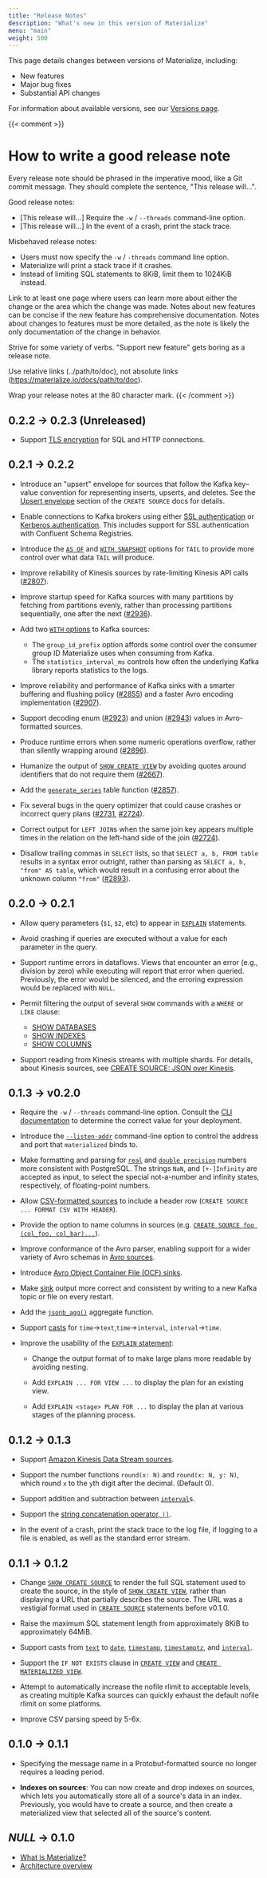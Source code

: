 ```yaml
---
title: "Release Notes"
description: "What's new in this version of Materialize"
menu: "main"
weight: 500
---
```


This page details changes between versions of Materialize, including:

- New features
- Major bug fixes
- Substantial API changes

For information about available versions, see our [Versions page](../versions).

{{< comment >}}
# How to write a good release note

Every release note should be phrased in the imperative mood, like a Git
commit message. They should complete the sentence, "This release will...".

Good release notes:

  - [This release will...] Require the `-w` / `--threads` command-line option.
  - [This release will...] In the event of a crash, print the stack trace.

Misbehaved release notes:

  - Users must now specify the `-w` / `-threads` command line option.
  - Materialize will print a stack trace if it crashes.
  - Instead of limiting SQL statements to 8KiB, limit them to 1024KiB instead.

Link to at least one page where users can learn more about either the change or
the area which the change was made. Notes about new features can be concise if
the new feature has comprehensive documentation. Notes about changes to features
must be more detailed, as the note is likely the only documentation of the
change in behavior.

Strive for some variety of verbs. "Support new feature" gets boring as a release
note.

Use relative links (../path/to/doc), not absolute links
(https://materialize.io/docs/path/to/doc).

Wrap your release notes at the 80 character mark.
{{< /comment >}}

<span id="0.2.3"></span>
## 0.2.2 &rarr; 0.2.3 (Unreleased)

- Support [TLS encryption](../cli/#tls-encryption) for SQL and HTTP connections.

<span id="0.2.2"></span>
## 0.2.1 &rarr; 0.2.2

- Introduce an "upsert" envelope for sources that follow the Kafka key–value
  convention for representing inserts, upserts, and deletes. See the [Upsert
  envelope](../sql/create-source/avro-kafka/#upsert-envelope-details) section of
  the `CREATE SOURCE` docs for details.

- Enable connections to Kafka brokers using either
  [SSL authentication](../sql/create-source/avro-kafka/#ssl-encrypted-kafka-details)
  or [Kerberos authentication](../sql/create-source/avro-kafka/#kerberized-kafka-details). This includes support for SSL authentication with
  Confluent Schema Registries.

- Introduce the [`AS OF`](../sql/tail/#as-of) and
  [`WITH SNAPSHOT`](../sql/tail/#with-snapshot) options for `TAIL` to provide
  more control over what data `TAIL` will produce.

- Improve reliability of Kinesis sources by rate-limiting Kinesis API calls
  ([#2807]).

- Improve startup speed for Kafka sources with many partitions by fetching from
  partitions evenly, rather than processing partitions sequentially, one after
  the next ([#2936]).

- Add two [`WITH` options](../sql/create-source/avro-kafka/#with-options)
  to Kafka sources:
  - The `group_id_prefix` option affords some control over the consumer group
    ID Materialize uses when consuming from Kafka.
  - The `statistics_interval_ms` controls how often the underlying Kafka library
    reports statistics to the logs.

- Improve reliability and performance of Kafka sinks with a smarter buffering
  and flushing policy ([#2855]) and a faster Avro encoding implementation
  ([#2907]).

- Support decoding enum ([#2923]) and union ([#2943]) values in Avro-formatted
  sources.

- Produce runtime errors when some numeric operations overflow, rather than
  silently wrapping around ([#2896]).

- Humanize the output of [`SHOW CREATE VIEW`] by avoiding quotes around
  identifiers that do not require them ([#2667]).

- Add the [`generate_series`](../sql/functions/#table) table function ([#2857]).

- Fix several bugs in the query optimizer that could cause crashes or incorrect
  query plans ([#2731], [#2724]).

- Correct output for `LEFT JOIN`s when the same join key appears multiple times
  in the relation on the left-hand side of the join ([#2724]).

- Disallow trailing commas in `SELECT` lists, so that `SELECT a, b, FROM table`
  results in a syntax error outright, rather than parsing as
  `SELECT a, b, "from" AS table`, which would result in a confusing error about
  the unknown column `"from"` ([#2893]).

[#2590]: https://github.com/MaterializeInc/materialize/pull/2590
[#2667]: https://github.com/MaterializeInc/materialize/pull/2667
[#2724]: https://github.com/MaterializeInc/materialize/issues/2724
[#2727]: https://github.com/MaterializeInc/materialize/pull/2727
[#2731]: https://github.com/MaterializeInc/materialize/pull/2731
[#2807]: https://github.com/MaterializeInc/materialize/pull/2807
[#2855]: https://github.com/MaterializeInc/materialize/pull/2855
[#2857]: https://github.com/MaterializeInc/materialize/pull/2857
[#2893]: https://github.com/MaterializeInc/materialize/pull/2893
[#2896]: https://github.com/MaterializeInc/materialize/pull/2896
[#2907]: https://github.com/MaterializeInc/materialize/pull/2907
[#2923]: https://github.com/MaterializeInc/materialize/pull/2923
[#2943]: https://github.com/MaterializeInc/materialize/pull/2943
[#2936]: https://github.com/MaterializeInc/materialize/pull/2936

<span id="0.2.1"></span>
## 0.2.0 &rarr; 0.2.1

- Allow query parameters (`$1`, `$2`, etc) to appear in
  [`EXPLAIN`](../sql/explain) statements.

- Avoid crashing if queries are executed without a value for each parameter in
  the query.

- Support runtime errors in dataflows. Views that encounter an error (e.g.,
  division by zero) while executing will report that error when queried.
  Previously, the error would be silenced, and the erroring expression would be
  replaced with `NULL`.

- Permit filtering the output of several `SHOW` commands with a `WHERE` or
  `LIKE` clause:

  - [SHOW DATABASES](../sql/show-databases)
  - [SHOW INDEXES](../sql/show-index)
  - [SHOW COLUMNS](../sql/show-index)

- Support reading from Kinesis streams with multiple shards. For details, about
  Kinesis sources, see [CREATE SOURCE: JSON over Kinesis](../sql/create-source/json-kinesis).

<span id="v0.2.0"></span>
## 0.1.3 &rarr; v0.2.0

- Require the `-w` / `--threads` command-line option. Consult the [CLI
  documentation](../cli/#worker-threads) to determine the correct value for your
  deployment.

- Introduce the [`--listen-addr`](../cli/#listen-address) command-line option to
  control the address and port that `materialized` binds to.

- Make formatting and parsing for [`real`](../sql/types/float) and
  [`double precision`](../sql/types/float) numbers more
  consistent with PostgreSQL. The strings `NaN`, and `[+-]Infinity` are
  accepted as input, to select the special not-a-number and infinity states,
  respectively,  of floating-point numbers.

- Allow [CSV-formatted sources](../sql/create-source/csv-source/#csv-format-details)
  to include a header row (`CREATE SOURCE ... FORMAT CSV WITH HEADER`).

- Provide the option to name columns in sources (e.g. [`CREATE SOURCE foo
  (col_foo, col_bar)...`](../sql/create-source/csv-source/#creating-a-source-from-a-dynamic-csv)).

- Improve conformance of the Avro parser, enabling support for
  a wider variety of Avro schemas in [Avro sources](../sql/create-source/avro-kafka).

- Introduce [Avro Object Container File (OCF) sinks](../sql/create-sink/#avro-ocf-sinks).

- Make [sink](../sql/create-sink/) output more correct and consistent by
  writing to a new Kafka topic or file on every restart.

- Add the [`jsonb_agg()`](../sql/functions/#aggregate-func) aggregate function.

- Support [casts](../sql/functions/cast/) for `time`->`text`,`time`->`interval`, `interval`->`time`.

- Improve the usability of the [`EXPLAIN` statement](../sql/explain):

  - Change the output format of to make large plans more readable by avoiding
    nesting.

  - Add `EXPLAIN ... FOR VIEW ...` to display the plan for an existing
    view.

  - Add `EXPLAIN <stage> PLAN FOR ...` to display the plan at various
    stages of the planning process.

<span id="v0.1.3"></span>
## 0.1.2 &rarr; 0.1.3

- Support [Amazon Kinesis Data Stream sources](../sql/create-source/kinesis-source/).

- Support the number functions `round(x: N)` and `round(x: N, y: N)`, which
  round `x` to the `y`th digit after the decimal. (Default 0).

- Support addition and subtraction between [`interval`]s.

- Support the [string concatenation operator, `||`](../sql/functions/#string).

- In the event of a crash, print the stack trace to the log file, if logging to
  a file is enabled, as well as the standard error stream.

<span id="v0.1.2"></span>
## 0.1.1 &rarr; 0.1.2

- Change [`SHOW CREATE SOURCE`] to render the full SQL statement used to create
  the source, in the style of [`SHOW CREATE VIEW`], rather than displaying a URL
  that partially describes the source. The URL was a vestigial format used in
  [`CREATE SOURCE`] statements before v0.1.0.

- Raise the maximum SQL statement length from approximately 8KiB to
  approximately 64MiB.

- Support casts from [`text`] to [`date`], [`timestamp`], [`timestamptz`], and
  [`interval`].

- Support the `IF NOT EXISTS` clause in [`CREATE VIEW`] and
  [`CREATE MATERIALIZED VIEW`].

- Attempt to automatically increase the nofile rlimit to acceptable levels, as
  creating multiple Kafka sources can quickly exhaust the default nofile rlimit
  on some platforms.

- Improve CSV parsing speed by 5-6x.

[`CREATE SOURCE`]: ../sql/create-source
[`SHOW CREATE SOURCE`]: ../sql/show-create-source
[`SHOW CREATE VIEW`]: ../sql/show-create-view
[`CREATE MATERIALIZED VIEW`]: ../sql/create-materialized-view
[`CREATE VIEW`]: ../sql/create-view
[`text`]: ../sql/types/text
[`date`]: ../sql/types/date
[`timestamp`]: ../sql/types/timestamp
[`timestamptz`]: ../sql/types/timestamptz
[`interval`]: ../sql/types/interval

<span id="v0.1.1"></span>
## 0.1.0 &rarr; 0.1.1

* Specifying the message name in a Protobuf-formatted source no longer requires
  a leading period.

- **Indexes on sources**: You can now create and drop indexes on sources, which
  lets you automatically store all of a source's data in an index. Previously,
  you would have to create a source, and then create a materialized view that
  selected all of the source's content.

<span id="v0.1.1"></span>
## _NULL_ &rarr; 0.1.0

- [What is Materialize?](../overview/what-is-materialize/)
- [Architecture overview](../overview/architecture/)
